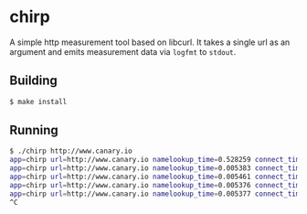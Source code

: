 chirp
=====

A simple http measurement tool based on libcurl.  It takes a single url as an argument and emits measurement data via `logfmt` to `stdout`.

## Building

```sh
$ make install
```

## Running

```sh
$ ./chirp http://www.canary.io
app=chirp url=http://www.canary.io namelookup_time=0.528259 connect_time=0.570642 starttransfer_time=0.647230 total_time=0.664905 ip='23.235.40.133' http_status=200 curl_status=0
app=chirp url=http://www.canary.io namelookup_time=0.005383 connect_time=0.048099 starttransfer_time=0.091759 total_time=0.092648 ip='23.235.40.133' http_status=200 curl_status=0
app=chirp url=http://www.canary.io namelookup_time=0.005461 connect_time=0.048062 starttransfer_time=0.093217 total_time=0.096876 ip='23.235.40.133' http_status=200 curl_status=0
app=chirp url=http://www.canary.io namelookup_time=0.005376 connect_time=0.048695 starttransfer_time=0.097583 total_time=0.101150 ip='23.235.40.133' http_status=200 curl_status=0
app=chirp url=http://www.canary.io namelookup_time=0.005377 connect_time=0.048902 starttransfer_time=0.096214 total_time=0.100840 ip='23.235.40.133' http_status=200 curl_status=0
^C
```
